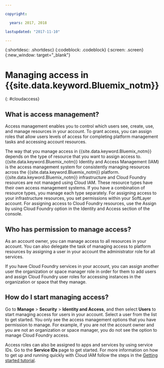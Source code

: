 ```yaml
---

copyright:

  years: 2017, 2018

lastupdated: "2017-11-10"

---
```


{:shortdesc: .shortdesc}
{:codeblock: .codeblock}
{:screen: .screen}
{:new_window: target="_blank"}

# Managing access in {{site.data.keyword.Bluemix_notm}}
{: #cloudaccess}

## What is access management?

Access management enables you to control which users see, create, use, and manage resources in your account. To grant access, you can assign roles that allow users levels of access for completing platform management tasks and accessing account resources.

The way that you manage access in {{site.data.keyword.Bluemix_notm}} depends on the type of resource that you want to assign access to. {{site.data.keyword.Bluemix_notm}} Identity and Access Management (IAM) is the access management system for consistently managing resources across the {{site.data.keyword.Bluemix_notm}} platform. {{site.data.keyword.Bluemix_notm}} infrastructure and Cloud Foundry resources are not managed using Cloud IAM. These resource types have their own access management systems. If you have a combination of resource types, you manage each type separately. For assigning access to your infrastructure resources, you set permissions within your SoftLayer account. For assigning access to Cloud Foundry resources, use the Assign by using Cloud Foundry option in the Identity and Access section of the console.

## Who has permission to manage access?

As an account owner, you can manage access to all resources in your account. You can also delegate the task of managing access to platform resources by assigning a user in your account the administrator role for all services.

If you have Cloud Foundry services in your account, you can assign another user the organization or space manager role in order for them to add users and assign Cloud Foundry user roles for accessing instances in the organization or space that they manage.


## How do I start managing access?

Go to **Manage** &gt; **Security** &gt; **Identity and Access**, and then select **Users** to start managing access for users in your account. Select a user from the list to get started. You only see the access management options that you have permission to manage. For example, if you are not the account owner and you are not an organization or space manager, you do not see the option to manage Cloud Foundry access.

Access roles can also be assigned to apps and services by using service IDs. Go to the **Service IDs** page to get started. For more information on how to get up and running quickly with Cloud IAM follow the steps in the [Getting started tutorial](/docs/iam/quickstart.html#iambestpractice).
